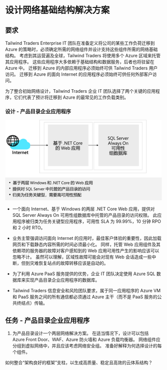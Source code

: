 
# <a name="design-a-network-infrastructure-solution"></a>设计网络基础结构解决方案  

## <a name="requirements"></a>要求

Tailwind Traders Enterprise IT 团队在准备定义将公司的某些工作负荷迁移到 Azure 的策略时，必须确定所需的网络组件并设计支持这些组件所需的网络基础结构。 考虑到其运营遍及全球，Tailwind Traders 将使用多个 Azure 区域来托管其应用程序。 这些应用程序大多依赖于基础结构和数据服务，后者也将驻留在 Azure 中。 迁移到 Azure 的内部应用程序必须始终可供 Tailwind Traders 用户访问。 迁移到 Azure 的面向 Internet 的应用程序必须始终可供任何外部客户访问。 

为了整合初始网络设计，Tailwind Traders 企业 IT 团队选择了两个关键的应用程序，它们代表了预计将迁移到 Azure 的最常见的工作负载类别。  

### <a name="design---product-catalog-enterprise-application"></a>设计 - 产品目录企业应用程序

![产品目录体系结构](media/catalog.png)

- 一个面向 Internet、基于 Windows 的两层 .NET Core Web 应用，提供对 SQL Server Always On 可用性组数据库中托管的产品目录的访问权限。 此应用程序被归类为任务关键型应用程序，可用性 SLA 为 99.99%，10 分钟 RPO 和 2 小时 RTO。 

-   业务主管强调访问面向 Internet 的应用时，最佳客户体验的重要性，因此加载网页和下载静态内容所需的时间必须最小化。 同样，托管 Web 应用组件及其依赖项的服务器的故障对客户感知到的 Web 应用可用性产生的影响应该可以忽略不计。 虽然可以理解，区域性故障可能会对现有 Web 会话造成一些中断，但到灾难恢复站点的故障转移应该是自动的。

- 为了利用 Azure PaaS 服务提供的优势，企业 IT 团队决定使用 Azure SQL 数据库来实现产品目录企业应用程序的数据库。 

- Tailwind Traders 信息安全和风险团队要求，属于同一应用程序的 Azure VM 和 PaaS 服务之间的所有通信都必须通过 Azure 主干（而不是 PaaS 服务的公共终结点）传输。 

## <a name="tasks---product-catalog-enterprise-application"></a>任务 - 产品目录企业应用程序

1. 为产品目录设计一个两层网络解决方案。 在适当情况下，设计可以包括 Azure Front Door、WAF、Azure 防火墙和 Azure 负载均衡器。 网络组件应分组到虚拟网络中，并且应该考虑网络安全组。 准备好解释为何选择设计的每个组件。 

如何整合“架构良好的框架”支柱，以生成高质量、稳定且高效的云体系结构？


